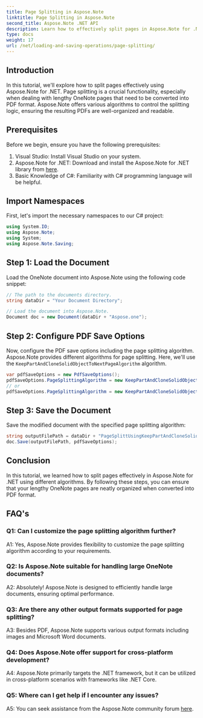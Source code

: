 ```yaml
---
title: Page Splitting in Aspose.Note
linktitle: Page Splitting in Aspose.Note
second_title: Aspose.Note .NET API
description: Learn how to effectively split pages in Aspose.Note for .NET using different algorithms. Ensure neat organization of OneNote documents in PDF format.
type: docs
weight: 17
url: /net/loading-and-saving-operations/page-splitting/
---
```

## Introduction

In this tutorial, we'll explore how to split pages effectively using Aspose.Note for .NET. Page splitting is a crucial functionality, especially when dealing with lengthy OneNote pages that need to be converted into PDF format. Aspose.Note offers various algorithms to control the splitting logic, ensuring the resulting PDFs are well-organized and readable.

## Prerequisites

Before we begin, ensure you have the following prerequisites:

1. Visual Studio: Install Visual Studio on your system.
2. Aspose.Note for .NET: Download and install the Aspose.Note for .NET library from [here](https://releases.aspose.com/note/net/).
3. Basic Knowledge of C#: Familiarity with C# programming language will be helpful.

## Import Namespaces

First, let's import the necessary namespaces to our C# project:

```csharp
using System.IO;
using Aspose.Note;
using System;
using Aspose.Note.Saving;
```

## Step 1: Load the Document

Load the OneNote document into Aspose.Note using the following code snippet:

```csharp
// The path to the documents directory.
string dataDir = "Your Document Directory";

// Load the document into Aspose.Note.
Document doc = new Document(dataDir + "Aspose.one");
```

## Step 2: Configure PDF Save Options

Now, configure the PDF save options including the page splitting algorithm. Aspose.Note provides different algorithms for page splitting. Here, we'll use the `KeepPartAndCloneSolidObjectToNextPageAlgorithm` algorithm.

```csharp
var pdfSaveOptions = new PdfSaveOptions();
pdfSaveOptions.PageSplittingAlgorithm = new KeepPartAndCloneSolidObjectToNextPageAlgorithm(100);
// or
pdfSaveOptions.PageSplittingAlgorithm = new KeepPartAndCloneSolidObjectToNextPageAlgorithm(400);
```

## Step 3: Save the Document

Save the modified document with the specified page splitting algorithm:

```csharp
string outputFilePath = dataDir + "PageSplittUsingKeepPartAndCloneSolidObjectToNextPageAlgorithm_out.pdf";
doc.Save(outputFilePath, pdfSaveOptions);
```

## Conclusion

In this tutorial, we learned how to split pages effectively in Aspose.Note for .NET using different algorithms. By following these steps, you can ensure that your lengthy OneNote pages are neatly organized when converted into PDF format.

## FAQ's

### Q1: Can I customize the page splitting algorithm further?

A1: Yes, Aspose.Note provides flexibility to customize the page splitting algorithm according to your requirements.

### Q2: Is Aspose.Note suitable for handling large OneNote documents?

A2: Absolutely! Aspose.Note is designed to efficiently handle large documents, ensuring optimal performance.

### Q3: Are there any other output formats supported for page splitting?

A3: Besides PDF, Aspose.Note supports various output formats including images and Microsoft Word documents.

### Q4: Does Aspose.Note offer support for cross-platform development?

A4: Aspose.Note primarily targets the .NET framework, but it can be utilized in cross-platform scenarios with frameworks like .NET Core.

### Q5: Where can I get help if I encounter any issues?

A5: You can seek assistance from the Aspose.Note community forum [here](https://forum.aspose.com/c/note/28).
